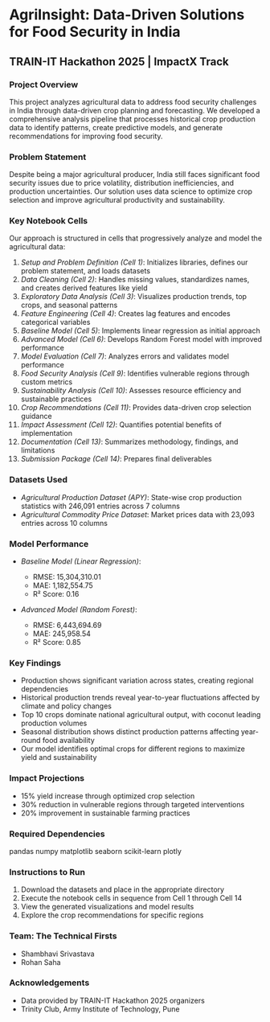 # AgriInsight: Data-Driven Solutions for Food Security in India
## TRAIN-IT Hackathon 2025 | ImpactX Track

### Project Overview
This project analyzes agricultural data to address food security challenges in India through data-driven crop planning and forecasting. We developed a comprehensive analysis pipeline that processes historical crop production data to identify patterns, create predictive models, and generate recommendations for improving food security.

### Problem Statement
Despite being a major agricultural producer, India still faces significant food security issues due to price volatility, distribution inefficiencies, and production uncertainties. Our solution uses data science to optimize crop selection and improve agricultural productivity and sustainability.

### Key Notebook Cells
Our approach is structured in cells that progressively analyze and model the agricultural data:

1. *Setup and Problem Definition (Cell 1)*: Initializes libraries, defines our problem statement, and loads datasets
2. *Data Cleaning (Cell 2)*: Handles missing values, standardizes names, and creates derived features like yield
3. *Exploratory Data Analysis (Cell 3)*: Visualizes production trends, top crops, and seasonal patterns
4. *Feature Engineering (Cell 4)*: Creates lag features and encodes categorical variables
5. *Baseline Model (Cell 5)*: Implements linear regression as initial approach
6. *Advanced Model (Cell 6)*: Develops Random Forest model with improved performance
7. *Model Evaluation (Cell 7)*: Analyzes errors and validates model performance
8. *Food Security Analysis (Cell 9)*: Identifies vulnerable regions through custom metrics
9. *Sustainability Analysis (Cell 10)*: Assesses resource efficiency and sustainable practices
10. *Crop Recommendations (Cell 11)*: Provides data-driven crop selection guidance
11. *Impact Assessment (Cell 12)*: Quantifies potential benefits of implementation
12. *Documentation (Cell 13)*: Summarizes methodology, findings, and limitations
13. *Submission Package (Cell 14)*: Prepares final deliverables

### Datasets Used
- *Agricultural Production Dataset (APY)*: State-wise crop production statistics with 246,091 entries across 7 columns
- *Agricultural Commodity Price Dataset*: Market prices data with 23,093 entries across 10 columns

### Model Performance
- *Baseline Model (Linear Regression)*:
  - RMSE: 15,304,310.01
  - MAE: 1,182,554.75
  - R² Score: 0.16
  
- *Advanced Model (Random Forest)*:
  - RMSE: 6,443,694.69
  - MAE: 245,958.54
  - R² Score: 0.85

### Key Findings
- Production shows significant variation across states, creating regional dependencies
- Historical production trends reveal year-to-year fluctuations affected by climate and policy changes
- Top 10 crops dominate national agricultural output, with coconut leading production volumes
- Seasonal distribution shows distinct production patterns affecting year-round food availability
- Our model identifies optimal crops for different regions to maximize yield and sustainability

### Impact Projections
- 15% yield increase through optimized crop selection
- 30% reduction in vulnerable regions through targeted interventions
- 20% improvement in sustainable farming practices

### Required Dependencies

pandas
numpy
matplotlib
seaborn
scikit-learn
plotly


### Instructions to Run
1. Download the datasets and place in the appropriate directory
2. Execute the notebook cells in sequence from Cell 1 through Cell 14
3. View the generated visualizations and model results
4. Explore the crop recommendations for specific regions

### Team: The Technical Firsts
- Shambhavi Srivastava
- Rohan Saha

### Acknowledgements
- Data provided by TRAIN-IT Hackathon 2025 organizers
- Trinity Club, Army Institute of Technology, Pune
